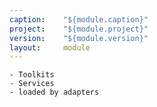 ```yaml
---
caption:    "${module.caption}"
project:    "${module.project}"
version:    "${module.version}"
layout:     module
---
```


```
- Toolkits
- Services
- loaded by adapters
```
